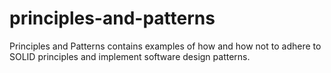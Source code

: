 # principles-and-patterns
Principles and Patterns contains examples of how and how not to adhere to SOLID principles and implement software design patterns.

